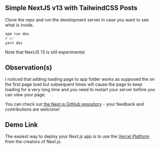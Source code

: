 ## Simple NextJS v13 with TailwindCSS Posts

Clone the repo and run the development server in case you want to see what is inside.

```bash
npm run dev
# or
yarn dev
```

Note that NextJS 13 is still experimental.

## Observation(s)

I noticed that adding loading page to app folder works as supposed the on the first page load but subsequent times will cause the page to keep loading for a very long time and you need to restart your server before you can view your page.

You can check out [the Next.js GitHub repository](https://github.com/vercel/next.js/) - your feedback and contributions are welcome!

## Demo Link

The easiest way to deploy your Next.js app is to use the [Vercel Platform](https://vercel.com/new?utm_medium=default-template&filter=next.js&utm_source=create-next-app&utm_campaign=create-next-app-readme) from the creators of Next.js.

